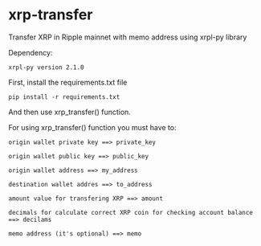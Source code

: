 # xrp-transfer
Transfer XRP in Ripple mainnet with memo address using xrpl-py library


Dependency:

    xrpl-py version 2.1.0


First, install the requirements.txt file

    pip install -r requirements.txt


And then use xrp_transfer() function.


For using xrp_transfer() function you must have to:

    origin wallet private key ==> private_key
  
    origin wallet public key ==> public_key
  
    origin wallet address ==> my_address
  
    destination wallet addres ==> to_address
  
    amount value for transfering XRP ==> amount
  
    decimals for calculate correct XRP coin for checking account balance ==> decilams

    memo address (it's optional) ==> memo
